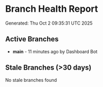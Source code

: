 # Branch Health Report
Generated: Thu Oct  2 09:35:31 UTC 2025

## Active Branches
- **main** - 11 minutes ago by Dashboard Bot

## Stale Branches (>30 days)
No stale branches found
